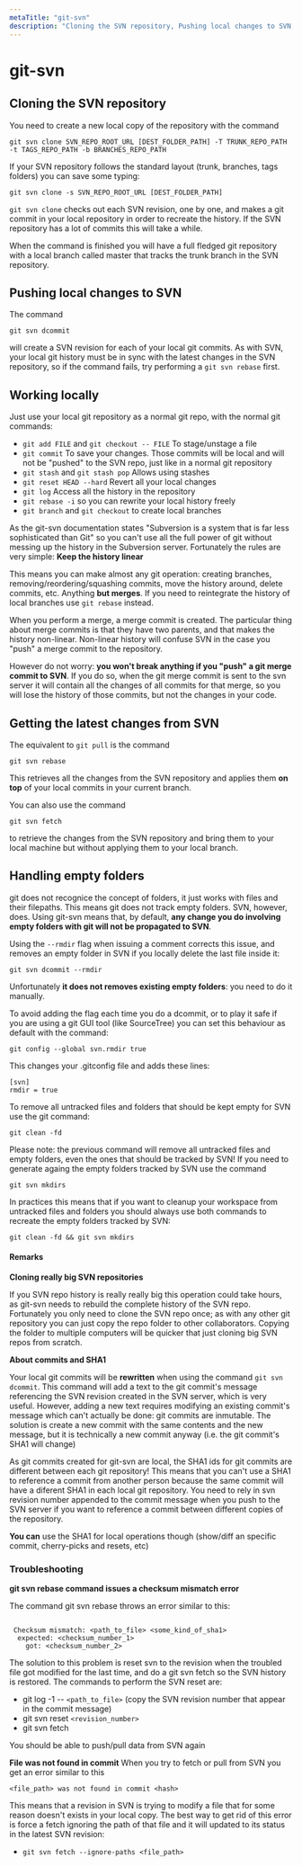 ```yaml
---
metaTitle: "git-svn"
description: "Cloning the SVN repository, Pushing local changes to SVN, Working locally, Getting the latest changes from SVN, Handling empty folders"
---
```


# git-svn



## Cloning the SVN repository


You need to create a new local copy of the repository with the command

`git svn clone SVN_REPO_ROOT_URL [DEST_FOLDER_PATH] -T TRUNK_REPO_PATH -t TAGS_REPO_PATH -b BRANCHES_REPO_PATH`

If your SVN repository follows the standard layout (trunk, branches, tags folders) you can save some typing:

`git svn clone -s SVN_REPO_ROOT_URL [DEST_FOLDER_PATH]`

`git svn clone` checks out each SVN revision, one by one, and makes a git commit in your local repository in order to recreate the history. If the SVN repository has a lot of commits this will take a while.

When the command is finished you will have a full fledged git repository with a local branch called master that tracks the trunk branch in the SVN repository.



## Pushing local changes to SVN


The command

```git
git svn dcommit

```

will create a SVN revision for each of your local git commits. As with SVN, your local git history must be in sync with the latest changes in the SVN repository, so if the command fails, try performing a `git svn rebase` first.



## Working locally


Just use your local git repository as a normal git repo, with the normal git commands:

- `git add FILE` and `git checkout -- FILE` To stage/unstage a file
- `git commit` To save your changes. Those commits will be local and will not be "pushed" to the SVN repo, just like in a normal git repository
- `git stash` and `git stash pop` Allows using stashes
- `git reset HEAD --hard` Revert all your local changes
- `git log` Access all the history in the repository
- `git rebase -i` so you can rewrite your local history freely
- `git branch` and `git checkout` to create local branches

As the git-svn documentation states "Subversion is a system that is far less sophisticated than Git" so you can't use all the full power of git without messing up the history in the Subversion server. Fortunately the rules are very simple: **Keep the history linear**

This means you can make almost any git operation: creating branches, removing/reordering/squashing commits, move the history around, delete commits, etc. Anything **but merges**.  If you need to reintegrate the history of local branches use `git rebase` instead.

When you perform a merge, a merge commit is created. The particular thing about merge commits is that they have two parents, and that makes the history non-linear. Non-linear history will confuse SVN in the case you "push" a merge commit to the repository.

However do not worry: **you won't break anything if you "push" a git merge commit to SVN**. If you do so, when the git merge commit is sent to the svn server it will contain all the changes of all commits for that merge, so you will lose the history of those commits, but not the changes in your code.



## Getting the latest changes from SVN


The equivalent to `git pull` is the command

```git
git svn rebase

```

This retrieves all the changes from the SVN repository and applies them **on top** of your local commits in your current branch.

You can also use the command

```git
git svn fetch

```

to retrieve the changes from the SVN repository and bring them to your local machine but without applying them to your local branch.



## Handling empty folders


git does not recognice the concept of folders, it just works with files and their filepaths. This means git does not track empty folders. SVN, however, does. Using git-svn means that, by default,  **any change you do involving empty folders with git will not be propagated to SVN**.

Using the `--rmdir` flag when issuing a comment corrects this issue, and removes an empty folder in SVN if you locally delete the last file inside it:

`git svn dcommit --rmdir`

Unfortunately **it does not removes existing empty folders**: you need to do it manually.

To avoid adding the flag each time you do a dcommit, or to play it safe if you are using a git GUI tool (like SourceTree) you can set this behaviour as default with the command:

`git config --global svn.rmdir true`

This changes your .gitconfig file and adds these lines:

```git
[svn]
rmdir = true

```

To remove all untracked files and folders that should be kept empty for SVN use the git command:

`git clean -fd`

Please note: the previous command will remove all untracked files and empty folders, even the ones that should be tracked by SVN!
If you need to generate againg the empty folders tracked by SVN use the command

`git svn mkdirs`

In practices this means that if you want to cleanup your workspace from untracked files and folders you should always use both commands to recreate the empty folders tracked by SVN:

`git clean -fd && git svn mkdirs`



#### Remarks


**Cloning really big SVN repositories**

If you SVN repo history is really really big this operation could take hours, as git-svn needs to rebuild the complete history of the SVN repo.
Fortunately you only need to clone the SVN  repo once; as with any other git repository you can just copy the repo folder to other collaborators. Copying the folder to multiple computers will be quicker that just cloning big SVN repos from scratch.

**About commits and SHA1**

Your local git commits will be **rewritten** when using the command `git svn dcommit`. This command will add a text to the git commit's message referencing the SVN revision created in the SVN server, which is very useful. However, adding a new text requires modifying an existing commit's message which can't actually be done: git commits are inmutable. The solution is create a new commit with the same contents and the new message, but it is technically a new commit anyway (i.e. the git commit's SHA1 will change)

As git commits created for git-svn are local, the SHA1 ids for git commits are different between each git repository! This means that you can't use a SHA1 to reference a commit from another person because the same commit will have a diferent SHA1 in each local git repository.
You need to rely in svn revision number appended to the commit message when you push to the SVN server if you want to reference a commit between different copies of the repository.

**You can** use the SHA1 for local operations though (show/diff an specific commit, cherry-picks and resets, etc)

### Troubleshooting

**git svn rebase command issues a checksum mismatch error**

The command git svn rebase throws an error similar to this:

```

 Checksum mismatch: <path_to_file> <some_kind_of_sha1>
  expected: <checksum_number_1>
    got: <checksum_number_2>

```

The solution to this problem is reset svn to the revision when the troubled file got modified for the last time, and do a git svn fetch so the SVN history is restored. The commands to perform the SVN reset are:

- git log -1 -- `<path_to_file>` (copy the SVN revision number that appear in the commit message)
- git svn reset `<revision_number>`
- git svn fetch

You should be able to push/pull data from SVN again

**File was not found in commit**
When you try to fetch or pull from SVN you get an error similar to this

```git
<file_path> was not found in commit <hash>

```

This means that a revision in SVN is trying to modify a file that for some reason doesn't exists in your local copy.  The best way to get rid of this error is force a fetch ignoring the path of that file and it will updated to its status in the latest SVN revision:

- `git svn fetch --ignore-paths <file_path>`


